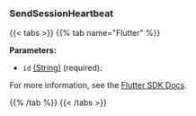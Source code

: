 ### SendSessionHeartbeat

{{< tabs >}}
{{% tab name="Flutter" %}}

**Parameters:**

- `id` [(String)](https://api.flutter.dev/flutter/dart-core/String-class.html) (required):


For more information, see the [Flutter SDK Docs](https://flutter.viam.dev/viam_protos.robot.robot/RobotServiceClient/sendSessionHeartbeat.html).

{{% /tab %}}
{{< /tabs >}}
